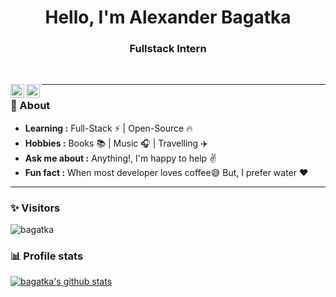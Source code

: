 <h1 align="center">Hello, I'm Alexander Bagatka</h1>

<h3 align="center">Fullstack Intern</h3> <br>

<p align="center"> 
  <a href="https://www.linkedin.com/in/alexander-bagatka-12594b162/">
    <img align="left" alt="bagatka's Linkdein" width="22px" src="https://cdn.jsdelivr.net/npm/simple-icons@v3/icons/linkedin.svg" />
  </a>
  <a href="https://t.me/alex_bagatka">
    <img align="left" alt="Bagatka's Telegram" width="22px" src="https://cdn.jsdelivr.net/npm/simple-icons@v3/icons/telegram.svg" />
  </a>
</p>

---------------------------------------------------------------------------------------------------------------------------------------------------------------------------------
### 🤔 About 
-  **Learning :** Full-Stack :zap: | Open-Source :fire:	
-  **Hobbies :** Books :books: | Music :headphones: | Travelling :airplane:
-  **Ask me about :** Anything!, I'm happy to help :v:
-  **Fun fact :** When most developer loves coffee:sweat_smile: But, I prefer water :heart: 

---------------------------------------------------------------------------------------------------------------------------------------------------------------------------------
### ✨ Visitors 

<p align="left"> <img src="https://komarev.com/ghpvc/?username=bagatka" alt="bagatka" /> </p>

### 📊 Profile stats

[![bagatka's github stats](https://github-readme-stats.vercel.app/api?username=bagatka&show_icons=true&title_color=fff&icon_color=79ff97&text_color=9f9f9f&bg_color=151515&count_private=true&include_all_commits=true)](https://github.com/bagatka/github-readme-stats)

